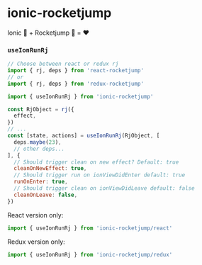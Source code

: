 # ionic-rocketjump

Ionic :gem: + Rocketjump :rocket: = :heart:


### `useIonRunRj`

```js
// Choose between react or redux rj
import { rj, deps } from 'react-rocketjump'
// or
import { rj, deps } from 'redux-rocketjump'

import { useIonRunRj } from 'ionic-rocketjump'

const RjObject = rj({
  effect,
})
// ...
const [state, actions] = useIonRunRj(RjObject, [
  deps.maybe(23),
  // other deps...
], {
  // Should trigger clean on new effect? Default: true
  cleanOnNewEffect: true,
  // Should trigger run on ionViewDidEnter default: true
  runOnEnter: true,
  // Should trigger clean on ionViewDidLeave default: false
  cleanOnLeave: false,
})
```

React version only:
```js
import { useIonRunRj } from 'ionic-rocketjump/react'
```

Redux version only:
```js
import { useIonRunRj } from 'ionic-rocketjump/redux'
```
